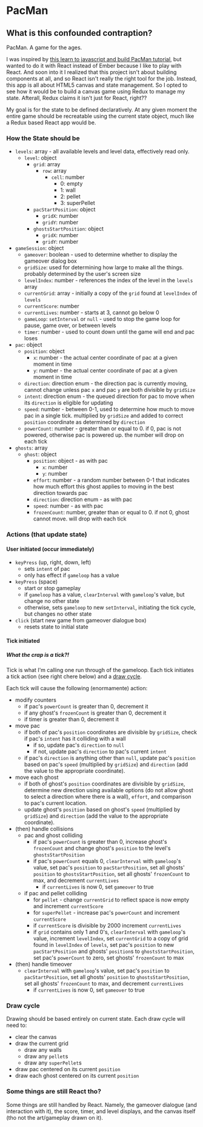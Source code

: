 # PacMan

## What is this confounded contraption?
PacMan. A game for the ages.

I was inspired by [this learn to javascript and build PacMan tutorial](http://www.jeffreybiles.com/build-pacman/), but wanted to do it with React instead of Ember because I like to play with React. And soon into it I realized that this project isn't about building components at all, and so React isn't really the right tool for the job. Instead, this app is all about HTML5 canvas and state management. So I opted to see how it would be to build a canvas game using Redux to manage my state. Afterall, Redux claims it isn't just for React, right??

My goal is for the state to be defined declaratively. At any given moment the entire game should be recreatable using the current state object, much like a Redux based React app would be.

### How the State should be
- `levels`: array - all available levels and level data, effectively read only.
	- `level`: object
		- `grid`: array
			- `row`: array
				- `cell`: number
					- 0: empty
					- 1: wall
					- 2: pellet
					- 3: superPellet
		- `pacStartPosition`: object
			- `gridX`: number
			- `gridY`: number
		- `ghostsStartPosition`: object
			- `gridX`: number
			- `gridY`: number
- `gameSession`: object
	- `gameover`: boolean - used to determine whether to display the gameover dialog box
	- `gridSize`: used for determining how large to make all the things. probably determined by the user's screen size
	- `levelIndex`: number - references the index of the level in the `levels` array
	- `currentGrid`: array - initially a copy of the `grid` found at `levelIndex` of `levels`
	- `currentScore`: number
	- `currentLives`: number - starts at 3, cannot go below 0
	- `gameLoop`: `setInterval` or `null` - used to stop the game loop for pause, game over, or between levels
	- `timer`: number - used to count down until the game will end and pac loses
- `pac`: object
	- `position`: object
		- `x`: number - the actual center coordinate of pac at a given moment in time
		- `y`: number - the actual center coordinate of pac at a given moment in time
	- `direction`: direction enum - the direction pac is currently moving, cannot change unless pac `x` and pac `y` are both divisible by `gridSize`
	- `intent`: direction enum - the queued direction for pac to move when its `direction` is eligible for updating
	- `speed`: number - between 0-1, used to determine how much to move pac in a single tick. multiplied by `gridSize` and added to correct `position` coordinate as determined by `direction`
	- `powerCount`: number - greater than or equal to 0. if 0, pac is not powered, otherwise pac is powered up. the number will drop on each tick
- `ghosts`: array
	- `ghost`: object
		- `position`: object - as with pac
			- `x`: number
			- `y`: number
		- `effort`: number - a random number between 0-1 that indicates how much effort this ghost applies to moving in the best direction towards pac
		- `direction`: direction enum - as with pac
		- `speed`: number - as with pac
		- `frozenCount`: number, greater than or equal to 0. if not 0, ghost cannot move. will drop with each tick

### Actions (that update state)
#### User initiated (occur immediately)
- `keyPress` (up, right, down, left)
	- sets `intent` of pac
	- only has effect if `gameloop` has a value
- `keyPress` (space)
	- start or stop gameplay
	- if `gameloop` has a value, `clearInterval` with `gameloop`'s value, but change no other state
	- otherwise, sets `gameloop` to new `setInterval`, initiating the tick cycle, but changes no other state
- `click` (start new game from gameover dialogue box)
	- resets state to initial state

#### Tick initiated
##### What the crap is a tick?!
Tick is what I'm calling one run through of the gameloop. Each tick initiates a tick action (see right chere below) and a [draw cycle](#draw-cycle).

Each tick will cause the following (enormamente) action:
- modify counters
	- if pac's `powerCount` is greater than 0, decrement it
	- if any ghost's `frozenCount` is greater than 0, decrement it
	- if timer is greater than 0, decrement it
- move pac
	- if both of pac's `position` coordinates are divisible by `gridSize`, check if pac's `intent` has it colliding with a wall
		- if so, update pac's `direction` to `null`
		- if not, update pac's `direction` to pac's current `intent`
	- if pac's `direction` is anything other than `null`, update pac's `position` based on pac's `speed` (multiplied by `gridSize`) and `direction` (add the value to the appropriate coordinate).
- move each ghost
	- if both of ghost's `position` coordinates are divisible by `gridSize`, determine new direction using available options (do not allow ghost to select a direction where there is a wall), `effort`, and comparison to pac's current location.
	- update ghost's `position` based on ghost's `speed` (multiplied by `gridSize`) and `direction` (add the value to the appropriate coordinate).
- (then) handle collisions
	- pac and ghost colliding
		- if pac's `powerCount` is greater than 0, increase ghost's `frozenCount` and change ghost's `position` to the level's `ghostsStartPosition`
		- if pac's `powerCount` equals 0, `clearInterval` with `gameloop`'s value, set pac's `position` to `pacStartPosition`, set all ghosts' `position` to `ghostsStartPosition`, set all ghosts' `frozenCount` to max, and decrement `currentLives`
			- if `currentLives` is now 0, set `gameover` to true
	- if pac and pellet colliding
		- for `pellet` - change `currentGrid` to reflect space is now empty and increment `currentScore`
		- for `superPellet` - increase pac's `powerCount` and increment `currentScore`
		- if `currentScore` is divisible by 2000 increment `currentLives`
		- if `grid` contains only 1 and 0's, `clearInterval` with `gameloop`'s value, increment `levelIndex`, set `currentGrid` to a copy of grid found in `levelIndex` of `levels`, set pac's `position` to new `pacStartPosition` and ghosts' `position`s to `ghostsStartPosition`, set pac's `powerCount` to zero, set ghosts' `frozenCount` to max
- (then) handle timeover
	- `clearInterval` with `gameloop`'s value, set pac's `position` to `pacStartPosition`, set all ghosts' `position` to `ghostsStartPosition`, set all ghosts' `frozenCount` to max, and decrement `currentLives`
		- if `currentLives` is now 0, set `gameover` to true

### Draw cycle
Drawing should be based entirely on current state. Each draw cycle will need to:
- clear the canvas
- draw the current grid
	- draw any walls
	- draw any `pellet`s
	- draw any `superPellet`s
- draw pac centered on its current `position`
- draw each ghost centered on its current `position`

### Some things are still React tho?
Some things are still handled by React. Namely, the gameover dialogue (and interaction with it), the score, timer, and level displays, and the canvas itself (tho not the art/gameplay drawn on it).
